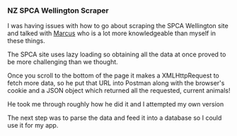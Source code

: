 ### NZ SPCA Wellington Scraper

I was having issues with how to go about scraping the SPCA Wellington site and talked with <a href="https://github.com/marcus-crane">Marcus</a> who is a lot more knowledgeable than myself in these things.

The SPCA site uses lazy loading so obtaining all the data at once proved to be more challenging than we thought.

Once you scroll to the bottom of the page it makes a XMLHttpRequest to fetch more data, so he put that URL into Postman along with the browser's cookie and a JSON object which returned all the requested, current animals!

He took me through roughly how he did it and I attempted my own version

The next step was to parse the data and feed it into a database so I could use it for my app.
